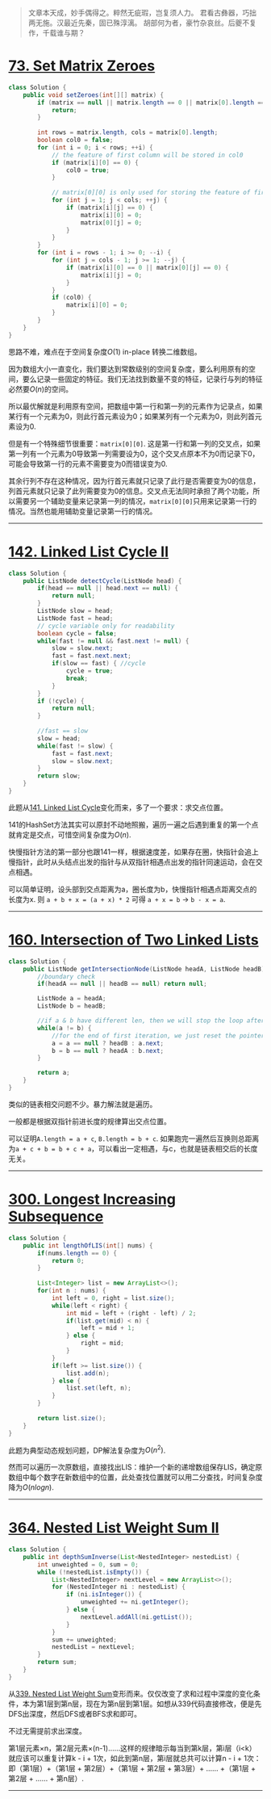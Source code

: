 >文章本天成，妙手偶得之。粹然无疵瑕，岂复须人力。
>君看古彝器，巧拙两无施。汉最近先秦，固已殊淳漓。
>胡部何为者，豪竹杂哀丝。后夔不复作，千载谁与期？

# [73. Set Matrix Zeroes](https://leetcode.com/problems/set-matrix-zeroes/description/)

```java
class Solution {
    public void setZeroes(int[][] matrix) {
        if (matrix == null || matrix.length == 0 || matrix[0].length == 0) {
            return;
        }
        
        int rows = matrix.length, cols = matrix[0].length;
        boolean col0 = false; 
        for (int i = 0; i < rows; ++i) {
            // the feature of first column will be stored in col0
            if (matrix[i][0] == 0) {
                col0 = true;
            }
			
            // matrix[0][0] is only used for storing the feature of first row
            for (int j = 1; j < cols; ++j) {
                if (matrix[i][j] == 0) {
                    matrix[i][0] = 0;
                    matrix[0][j] = 0;
                }
            }
        }
        for (int i = rows - 1; i >= 0; --i) {
            for (int j = cols - 1; j >= 1; --j) {
                if (matrix[i][0] == 0 || matrix[0][j] == 0) {
                    matrix[i][j] = 0;
                }
            }
            if (col0) {
                matrix[i][0] = 0;
            }
        }
    }
}
```

思路不难，难点在于空间复杂度$O(1)$ in-place 转换二维数组。

因为数组大小一直变化，我们要达到常数级别的空间复杂度，要么利用原有的空间，要么记录一些固定的特征。我们无法找到数量不变的特征，记录行与列的特征必然要$O(n)$的空间。

所以最优解就是利用原有空间，把数组中第一行和第一列的元素作为记录点，如果某行有一个元素为0，则此行首元素设为0；如果某列有一个元素为0，则此列首元素设为0.

但是有一个特殊细节很重要：`matrix[0][0]`. 这是第一行和第一列的交叉点，如果第一列有一个元素为0导致第一列需要设为0，这个交叉点原本不为0而记录下0，可能会导致第一行的元素不需要变为0而错误变为0. 

其余行列不存在这种情况，因为行首元素就只记录了此行是否需要变为0的信息，列首元素就只记录了此列需要变为0的信息。交叉点无法同时承担了两个功能，所以需要另一个辅助变量来记录第一列的情况，`matrix[0][0]`只用来记录第一行的情况。当然也能用辅助变量记录第一行的情况。

---

# [142. Linked List Cycle II](https://leetcode.com/problems/linked-list-cycle-ii/description/) 

```java
class Solution {
    public ListNode detectCycle(ListNode head) {
        if(head == null || head.next == null) {
            return null;
        }
        ListNode slow = head;
        ListNode fast = head;
        // cycle variable only for readability
        boolean cycle = false;
        while(fast != null && fast.next != null) {
            slow = slow.next;
            fast = fast.next.next;
            if(slow == fast) { //cycle 
                cycle = true;
                break;
            }
        }
        if (!cycle) {
            return null;
        }
        
        //fast == slow
        slow = head;
        while(fast != slow) {
            fast = fast.next;
            slow = slow.next;
        }
        return slow;
    }
}
```

此题从[141. Linked List Cycle](https://leetcode.com/problems/linked-list-cycle/description/)变化而来，多了一个要求：求交点位置。

141的HashSet方法其实可以原封不动地照搬，遍历一遍之后遇到重复的第一个点就肯定是交点，可惜空间复杂度为$O(n)$.

快慢指针方法的第一部分也跟141一样，根据速度差，如果存在圈，快指针会追上慢指针，此时从头结点出发的指针与从双指针相遇点出发的指针同速运动，会在交点相遇。

可以简单证明，设头部到交点距离为a，圈长度为b，快慢指针相遇点距离交点的长度为x. 则 `a + b + x = (a + x) * 2` 可得 `a + x = b` → `b - x = a`.

------

# [160. Intersection of Two Linked Lists](https://leetcode.com/problems/intersection-of-two-linked-lists/description/)

```java
class Solution {
    public ListNode getIntersectionNode(ListNode headA, ListNode headB) {
        //boundary check
        if(headA == null || headB == null) return null;

        ListNode a = headA;
        ListNode b = headB;

        //if a & b have different len, then we will stop the loop after second iteration
        while(a != b) {
            //for the end of first iteration, we just reset the pointer to the head of another linkedlist
            a = a == null ? headB : a.next;
            b = b == null ? headA : b.next;    
        }

        return a;
    }
}
```

类似的链表相交问题不少。暴力解法就是遍历。

一般都是根据双指针前进长度的规律算出交点位置。

可以证明`A.length = a + c`, `B.length = b + c`. 如果跑完一遍然后互换则总距离为`a + c + b = b + c + a`，可以看出一定相遇，与c，也就是链表相交后的长度无关。

---

# [300. Longest Increasing Subsequence](https://leetcode.com/problems/longest-increasing-subsequence/description/)

```java
class Solution {
    public int lengthOfLIS(int[] nums) {
        if(nums.length == 0) {
            return 0;
        }
        
        List<Integer> list = new ArrayList<>();
        for(int n : nums) {
            int left = 0, right = list.size();
            while(left < right) {
                int mid = left + (right - left) / 2;
                if(list.get(mid) < n) {
                    left = mid + 1;
                } else {
                    right = mid;
                }
            }
            if(left >= list.size()) {
                list.add(n);
            } else {
                list.set(left, n);
            }
        }
        
        return list.size();
    }
}
```

此题为典型动态规划问题，DP解法复杂度为$O(n^2)$.

然而可以遍历一次原数组，直接找出LIS：维护一个新的递增数组保存LIS，确定原数组中每个数字在新数组中的位置，此处查找位置就可以用二分查找，时间复杂度降为$O(nlogn)$.

---

# [364. Nested List Weight Sum II](https://leetcode.com/problems/nested-list-weight-sum-ii/description/)

```java
class Solution {
    public int depthSumInverse(List<NestedInteger> nestedList) {
        int unweighted = 0, sum = 0;
        while (!nestedList.isEmpty()) {
            List<NestedInteger> nextLevel = new ArrayList<>();
            for (NestedInteger ni : nestedList) {
                if (ni.isInteger()) {
                    unweighted += ni.getInteger();
                } else {
                    nextLevel.addAll(ni.getList());
                }  
            }
            sum += unweighted;
            nestedList = nextLevel;
        }
        return sum;
    }
}
```

从[339. Nested List Weight Sum](https://leetcode.com/problems/nested-list-weight-sum/description/)变形而来。仅仅改变了求和过程中深度的变化条件，本为第1层到第n层，现在为第n层到第1层。如想从339代码直接修改，便是先DFS出深度，然后DFS或者BFS求和即可。

不过无需提前求出深度。

第1层元素×n，第2层元素×(n-1)……这样的规律暗示每当到第k层，第i层（i<k）就应该可以重复计算k - i + 1次，如此到第n层，第i层就总共可以计算n - i + 1次：即（第1层）+（第1层 + 第2层）+（第1层 + 第2层 + 第3层）+ …… +（第1层 + 第2层 + …… + 第n层）. 

---

